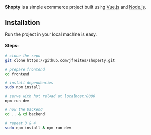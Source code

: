 **Shopty** is a simple ecommerce project built using [Vue.js](https://vuejs.org/) and [Node.js](https://nodejs.org/).

Installation
------------
Run the project in your local machine is easy.

#### Steps:

``` bash
# clone the repo
git clone https://github.com/jfreites/shoperty.git

# prepare frontend
cd frontend

# install dependencies
sudo npm install

# serve with hot reload at localhost:8080
npm run dev

# now the backend
cd .. & cd backend

# repeat 3 & 4
sudo npm install & npm run dev
```
